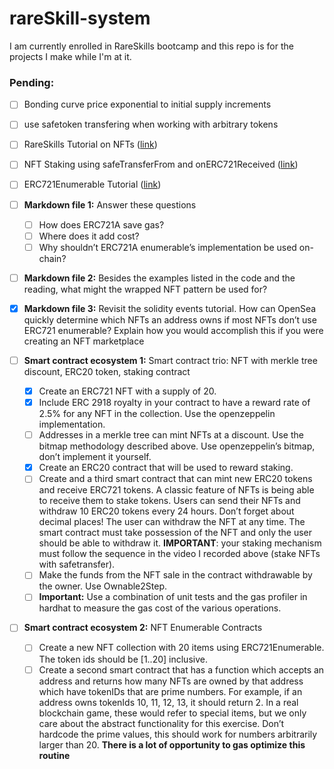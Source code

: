 # rareSkill-system
I am currently enrolled in RareSkills bootcamp and this repo is for the projects I make while I'm at it.

### Pending:
- [ ] Bonding curve price exponential to initial supply increments
- [ ] use safetoken transfering when working with arbitrary tokens
- [ ] RareSkills Tutorial on NFTs ([link](https://www.youtube.com/watch?v=dmyADPRG9r4))
- [ ] NFT Staking using safeTransferFrom and onERC721Received ([link](https://www.youtube.com/watch?v=7wtHR2sZjPw))
- [ ] ERC721Enumerable Tutorial ([link](http://youtube.com/watch?v=hL5uPgEAuIo))

- [ ] **Markdown file 1:** Answer these questions
    - [ ] How does ERC721A save gas?
    - [ ] Where does it add cost?
    - [ ] Why shouldn’t ERC721A enumerable’s implementation be used on-chain?
- [ ] **Markdown file 2:** Besides the examples listed in the code and the reading, what might the wrapped NFT pattern be used for?
- [X] **Markdown file 3:** Revisit the solidity events tutorial. How can OpenSea quickly determine which NFTs an address owns if most NFTs don’t use ERC721 enumerable? Explain how you would accomplish this if you were creating an NFT marketplace

- [ ] **Smart contract ecosystem 1:** Smart contract trio: NFT with merkle tree discount, ERC20 token, staking contract
    - [X] Create an ERC721 NFT with a supply of 20.
    - [X] Include ERC 2918 royalty in your contract to have a reward rate of 2.5% for any NFT in the collection. Use the openzeppelin implementation.
    - [ ] Addresses in a merkle tree can mint NFTs at a discount. Use the bitmap methodology described above. Use openzeppelin’s bitmap, don’t implement it yourself.
    - [X] Create an ERC20 contract that will be used to reward staking.
    - [ ] Create and a third smart contract that can mint new ERC20 tokens and receive ERC721 tokens. A classic feature of NFTs is being able to receive them to stake tokens. Users can send their NFTs and withdraw 10 ERC20 tokens every 24 hours. Don’t forget about decimal places! The user can withdraw the NFT at any time. The smart contract must take possession of the NFT and only the user should be able to withdraw it. **IMPORTANT**: your staking mechanism must follow the sequence in the video I recorded above (stake NFTs with safetransfer).
    - [ ] Make the funds from the NFT sale in the contract withdrawable by the owner. Use Ownable2Step.
    - [ ] **Important:** Use a combination of unit tests and the gas profiler in hardhat to measure the gas cost of the various operations.

- [ ] **Smart contract ecosystem 2:** NFT Enumerable Contracts
    - [ ] Create a new NFT collection with 20 items using ERC721Enumerable. The token ids should be [1..20] inclusive.
    - [ ] Create a second smart contract that has a function which accepts an address and returns how many NFTs are owned by that address which have tokenIDs that are prime numbers. For example, if an address owns tokenIds 10, 11, 12, 13, it should return 2. In a real blockchain game, these would refer to special items, but we only care about the abstract functionality for this exercise. Don’t hardcode the prime values, this should work for numbers arbitrarily larger than 20. **There is a lot of opportunity to gas optimize this routine**